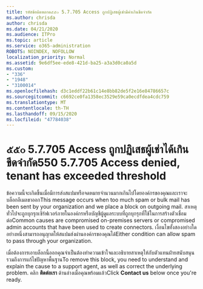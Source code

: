 ```yaml
---
title: รหัสข้อผิดพลาด๕๕๐ 5.7.705 Access ถูกปฏิเสธผู้เช่ามีค่าเกินขีดจำกัด
ms.author: chrisda
author: chrisda
ms.date: 04/21/2020
ms.audience: ITPro
ms.topic: article
ms.service: o365-administration
ROBOTS: NOINDEX, NOFOLLOW
localization_priority: Normal
ms.assetid: 9e6df5ee-ede8-421d-ba25-a3a3d0ca0a5d
ms.custom:
- "336"
- "1948"
- "3100014"
ms.openlocfilehash: d3c1eddf22b61c14e8bb82de5f2e16e84786657c
ms.sourcegitcommit: c6692ce0fa1358ec3529e59ca0ecdfdea4cdc759
ms.translationtype: MT
ms.contentlocale: th-TH
ms.lasthandoff: 09/15/2020
ms.locfileid: "47784038"
---
```

# <a name="550-57705-access-denied-tenant-has-exceeded-threshold"></a><span data-ttu-id="2efbf-102">๕๕๐ 5.7.705 Access ถูกปฏิเสธผู้เช่าได้เกินขีดจำกัด</span><span class="sxs-lookup"><span data-stu-id="2efbf-102">550 5.7.705 Access denied, tenant has exceeded threshold</span></span>

<span data-ttu-id="2efbf-103">ข้อความนี้จะเกิดขึ้นเมื่อมีการส่งสแปมหรือจดหมายจำนวนมากเกินไปโดยองค์กรของคุณและเราจะบล็อกอีเมลขาออก</span><span class="sxs-lookup"><span data-stu-id="2efbf-103">This message occurs when too much spam or bulk mail has been sent by your organization and we place a block on outgoing mail.</span></span>
<span data-ttu-id="2efbf-104">สาเหตุทั่วไปจะถูกบุกรุกเซิร์ฟเวอร์ภายในองค์กรหรือบัญชีผู้ดูแลระบบที่ถูกบุกรุกที่ใช้ในการสร้างตัวเชื่อมต่อ</span><span class="sxs-lookup"><span data-stu-id="2efbf-104">Common causes are compromised on-premises servers or compromised admin accounts that have been used to create connectors.</span></span> <span data-ttu-id="2efbf-105">เงื่อนไขทั้งสองอย่างใดอย่างหนึ่งสามารถอนุญาตให้สแปมส่งผ่านองค์กรของคุณได้</span><span class="sxs-lookup"><span data-stu-id="2efbf-105">Either condition can allow spam to pass through your organization.</span></span>

<span data-ttu-id="2efbf-106">เมื่อต้องการเอาบล็อกนี้ออกคุณจำเป็นต้องทำความเข้าใจและอธิบายสาเหตุให้กับตัวแทนฝ่ายสนับสนุนรวมถึงการแก้ไขปัญหาพื้นฐาน</span><span class="sxs-lookup"><span data-stu-id="2efbf-106">To remove this block, you need to understand and explain the cause to a support agent, as well as correct the underlying problem.</span></span>
<span data-ttu-id="2efbf-107">คลิก **ติดต่อเรา** ด้านล่างเมื่อคุณพร้อมแล้ว</span><span class="sxs-lookup"><span data-stu-id="2efbf-107">Click **Contact us** below once you're ready.</span></span>
